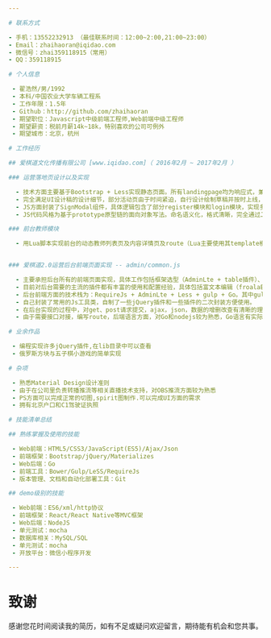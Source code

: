 ```yaml
---

# 联系方式

- 手机：13552232913 （最佳联系时间：12:00~2:00,21:00~23:00）
- Email：zhaihaoran@iqidao.com 
- 微信号：zhai359118915（常用）
- QQ：359118915

# 个人信息

 - 翟浩然/男/1992 
 - 本科/中国农业大学车辆工程系 
 - 工作年限：1.5年
 - Github：http://github.com/zhaihaoran
 - 期望职位：Javascript中级前端工程师,Web前端中级工程师
 - 期望薪资：税前月薪14k~18k，特别喜欢的公司可例外
 - 期望城市：北京，杭州

# 工作经历

## 爱棋道文化传播有限公司 [www.iqidao.com]（ 2016年2月 ~ 2017年2月 ）

### 运营落地页设计以及实现 

  - 技术方面主要基于Bootstrap + Less实现静态页面。所有landingpage均为响应式，兼容IE9+ ，代码命名符合规范。 
  - 完全满足UI设计稿的设计细节，部分活动页由于时间紧迫，自行设计绘制草稿并按时上线，同事领导对于成品非常满意。
  - JS方面封装了SignModal组件，具体逻辑包含了部分register模块和login模块，实现多页面复用。
  - JS代码风格为基于prototype原型链的面向对象写法。命名语义化，格式清晰，完全通过JSLint校验。

### 前台教师模块 

  - 用Lua脚本实现前台的动态教师列表页及内容详情页及route（Lua主要使用其template模板，编写了相关的路由，但本身并没有对Lua语言十分了解）


### 爱棋道2.0运营后台前端页面实现 -- admin/common.js

  - 主要承担后台所有的前端页面实现，具体工作包括框架选型（AdminLte + table插件）、后端路由以及接口对接、template页面实现。
  - 目前对后台需要的主流的插件都有丰富的使用和配置经验，具体包括富文本编辑（froalaEditor），table（dataTables）,日期选择（datetimepicker）,异步select（select2）,图表绘制（chart）等等。
  - 后台前端方面的技术栈为：RequireJs + AdminLte + Less + gulp + Go。其中gulp方面负责JS、CSS的压缩混淆打包的task编写；
  - 自己封装了常用的Js工具类，自制了一些jQuery插件和一些插件的二次封装方便使用。
  - 在后台实现的过程中，对get、post请求提交，ajax，json，数据的增删改查有清晰的理解和丰富的实践经验。
  - 由于需要接口对接，编写route，后端语言方面，对Go和nodejs较为熟悉，Go语言有实际的项目经验。整体对后端逻辑较为熟悉，可以正常与后端人员对接完成配合。

# 业余作品

 - 编程实现许多jQuery插件,在lib目录中可以查看
 - 俄罗斯方块与五子棋小游戏的简单实现

# 杂项

 - 熟悉Material Design设计准则 
 - 由于在公司里负责转播推流等相关直播技术支持，对OBS推流方面较为熟悉
 - PS方面可以完成正常的切图,spirit图制作.可以完成UI方面的需求
 - 拥有北京户口和C1驾驶证执照

# 技能清单总结

## 熟练掌握及使用的技能

 - Web前端：HTML5/CSS3/JavaScript(ES5)/Ajax/Json
 - 前端框架：Bootstrap/jQuery/Materializes
 - Web后端：Go
 - 前端工具：Bower/Gulp/LeSS/RequireJs
 - 版本管理、文档和自动化部署工具：Git

## demo级别的技能

 - Web前端：ES6/xml/http协议
 - 前端框架：React/React Native等MVC框架
 - Web后端：NodeJS
 - 单元测试：mocha
 - 数据库相关：MySQL/SQL
 - 单元测试：mocha
 - 开放平台：微信小程序开发

---
```


# 致谢

感谢您花时间阅读我的简历，如有不足或疑问欢迎留言，期待能有机会和您共事。

